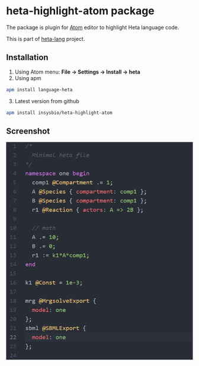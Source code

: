 # heta-highlight-atom package

The package is plugin for [Atom](https://atom.io/) editor to highlight Heta language code.

This is part of [heta-lang](https://insysbio.github.io/heta-lang/) project.

## Installation
1) Using Atom menu: **File -> Settings -> Install -> heta**
2) Using apm
```bash
apm install language-heta
```
3) Latest version from github
```bash
apm install insysbio/heta-highlight-atom
```

## Screenshot
![Screenshot of the package](./screen0.png)
